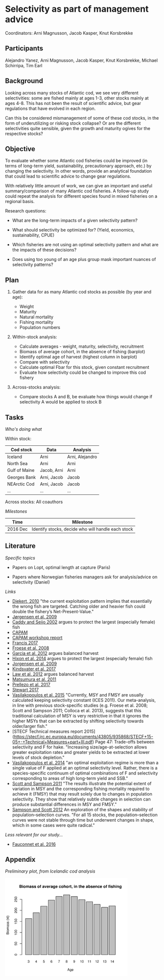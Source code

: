 # Selectivity as part of management advice

Coordinators: Arni Magnusson, Jacob Kasper, Knut Korsbrekke

## Participants

Alejandro Yanez, Arni Magnusson, Jacob Kasper, Knut Korsbrekke, Michael
Schirripa, Tim Earl

## Background

Looking across many stocks of Atlantic cod, we see very different selectivities:
some are fished mainly at ages 1-3, other stocks mainly at ages 4-8. This has
not been the result of scientific advice, but gear regulations that have evolved
in each region.

Can this be considered mismanagement of some of these cod stocks, in the form of
underutilizing or risking stock collapse? Or are the different selectivities
quite sensible, given the growth and maturity ogives for the respective stocks?

## Objective

To evaluate whether some Atlantic cod fisheries could be improved (in terms of
long-term yield, sustainability, precautionary approach, etc.) by changing the
selectivity. In other words, provide an analytical foundation that could lead to
scientific advice to change gear regulations.

With relatively little amount of work, we can give an important and useful
summary/comparison of many Atlantic cod fisheries. A follow-up study could
repeat the analysis for different species found in mixed fisheries on a regional
basis.

Research questions:

* What are the long-term impacts of a given selectivity pattern?

* What should selectivity be optimized for? (Yield, economics, sustainability,
  CPUE)

* Which fisheries are not using an optimal selectivity pattern and what are the
  impacts of these decisions?

* Does using too young of an age plus group mask important nuances of
  selectivity patterns?

## Plan

1. Gather data for as many Atlantic cod stocks as possible (by year and age):
   * Weight
   * Maturity
   * Natural mortality
   * Fishing mortality
   * Population numbers

2. Within-stock analysis:
   * Calculate averages - weight, maturity, selectivity, recruitment
   * Biomass of average cohort, in the absence of fishing (barplot)
   * Identify optimal age of harvest (highest column in barplot)
   * Compare with selectivity
   * Calculate optimal Fbar for this stock, given constant recruitment
   * Evaluate how selectivity could be changed to improve this cod fishery

3. Across-stocks analysis:
   * Compare stocks A and B, be evaluate how things would change if selectivity
     A would be applied to stock B

## Tasks

*Who's doing what*

Within stock:

Cod stock     | Data        | Analysis
------------- | ----------- | ---------------
Iceland       | Arni        | Arni, Alejandro
North Sea     | Arni        | Arni
Gulf of Maine | Jacob, Arni | Arni
Georges Bank  | Arni, Jacob | Jacob
NEArctic Cod  | Arni, Jacob | Jacob
...           | ...         | ...

Across stocks: All coauthors

*Milestones*

Time     | Milestone
-------- | --------------------------------------------------
2016 Dec | Identify stocks, decide who will handle each stock

## Literature

*Specific topics*

* Papers on Lopt, optimal length at capture (Paris)

* Papers where Norwegian fisheries managers ask for analysis/advice on
  selectivity (Daniel)

*Links*
* [Diekert, 2010](https://folk.uio.no/floriakd/papers/Diekert2010_ERE.pdf)
  "the current exploitation pattern implies that essentially the wrong fish are
  targeted. Catching older and heavier fish could double the fishery’s
  Net-Present-Value."
* [Jørgensen et al. 2009](https://www.ncbi.nlm.nih.gov/pmc/articles/PMC3352490/)
* [Caddy and Seijo 2002](https://www.sciencedirect.com/science/article/pii/S0165783602000115)
  argues to protect the largest (especially female) fish
* [CAPAM](http://capamresearch.org/current-projects/selectivity)
* [CAPAM workshop report](https://swfsc.noaa.gov/publications/CR/2013/2013Crone.pdf)
* [Francis 2017](http://www.sciencedirect.com/science/article/pii/S0165783616301953)
* [Froese et al. 2008](http://www.sciencedirect.com/science/article/pii/S016578360800043X)
* [Garcia et al. 2012](http://science.sciencemag.org/content/335/6072/1045) argues balanced harvest
* [Hixon et al. 2014](https://academic.oup.com/icesjms/article/71/8/2171/748104)
  argues to protect the largest (especially female) fish
* [Jorgensen et al. 2009](http://archimer.ifremer.fr/doc/00000/6867/)
* [Kindsvater et al. 2017](onlinelibrary.wiley.com/doi/10.1111/faf.12208/abstract)
* [Law et al. 2012](https://academic.oup.com/icesjms/article/69/4/602/634795) argues balanced harvest
* [Matsumura et al. 2011](https://link.springer.com/article/10.1007/s10682-010-9444-8)
* [Prellezo et al. 2017](http://scientiamarina.revistas.csic.es/index.php/scientiamarina/article/view/1722)
* [Stewart 2017](www.sciencedirect.com/science/article/pii/S0165783616302077)
* [Vasilakopoulos et al. 2015](http://onlinelibrary.wiley.com/doi/10.1111/faf.12117/abstract)
  "Currently, MSY and FMSY are usually calculated keeping selectivity constant
  (ICES 2011). Our meta-analysis, in line with previous stock-specific studies
  (e.g. Froese et al. 2008; Scott and Sampson 2011; Colloca et al. 2013),
  suggests that this traditional calculation of MSY is very restrictive in that
  it ignores the higher MSYs that can be extracted by shifting selectivity
  towards older/larger fish."
* [STECF Technical measures report 2015]
  (https://stecf.jrc.ec.europa.eu/documents/43805/935868/STECF+15-05+-+Technical+Measures+part+III.pdf)
  Page 47: Trade-offs between selectivity and F for hake. "Increasing
  size/age-at-selection allows greater exploitation rates and greater yields to
  be extracted at lower levels of stock depletion."
* [Vasilakopoulos et al. 2014](https://www.cell.com/current-biology/abstract/S0960-9822(14)00671-X)
  "an optimal exploitation regime is more than a single value of F applied at an
  optimal selectivity level. Rather, there is a species-specific continuum of
  optimal combinations of F and selectivity corresponding to areas of high
  long-term yield and SSB."
* [Scott and Sampson 2011](https://ideas.repec.org/a/eee/marpol/v35y2011i1p79-84.html)
  "The results illustrate the potential extent of variation in MSY and the
  corresponding fishing mortality required to achieve it (FMSY) that may result
  solely due to changes in population selectivity. They show that relatively
  subtle changes in selection can produce substantial differences in MSY and
  FMSY."
* [Sampson and Scott 2012](https://onlinelibrary.wiley.com/doi/abs/10.1111/j.1467-2979.2011.00417.x)
  An exploration of the shapes and stability of population–selection curves.
  "For all 15 stocks, the population–selection curves were not stable through
  time but underwent changes in shape, which in some cases were quite radical."

*Less relevant for our study...*

* [Fauconnet et al. 2016](https://www.sciencedirect.com/science/article/pii/S0308597X15003231)

## Appendix

*Preliminary plot, from Icelandic cod analysis*

<img src="earlier-studies/icelandic-cod/cohort-biomass.png" width="400">
